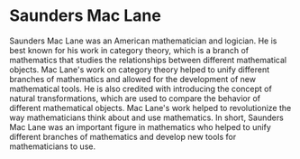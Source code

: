# Saunders Mac Lane

Saunders Mac Lane was an American mathematician and logician. He is best known for his work in category theory, which is a branch of mathematics that studies the relationships between different mathematical objects. Mac Lane's work on category theory helped to unify different branches of mathematics and allowed for the development of new mathematical tools. He is also credited with introducing the concept of natural transformations, which are used to compare the behavior of different mathematical objects. Mac Lane's work helped to revolutionize the way mathematicians think about and use mathematics. In short, Saunders Mac Lane was an important figure in mathematics who helped to unify different branches of mathematics and develop new tools for mathematicians to use.
